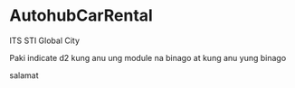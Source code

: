 # AutohubCarRental
ITS STI Global City

Paki indicate d2 kung anu ung module na binago at kung anu yung binago

salamat
